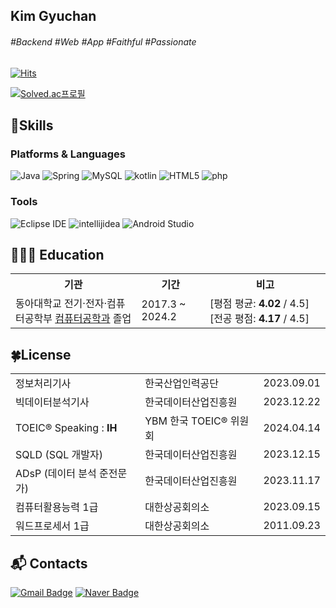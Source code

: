 <!-- 이름 -->
## Kim Gyuchan

<!-- 관심사, 성격 등 태그-->
###### #Backend #Web #App #Faithful #Passionate

<!-- 방문자수 확인 -->
[![Hits](https://hits.seeyoufarm.com/api/count/incr/badge.svg?url=https%3A%2F%2Fgithub.com%2Fgyudol&count_bg=%2379C83D&title_bg=%234169E1&icon=&icon_color=%23E7E7E7&title=Welcome&edge_flat=false)](https://hits.seeyoufarm.com)

<!-- 백준 티어 확인 -->
[![Solved.ac프로필](http://mazassumnida.wtf/api/v2/generate_badge?boj=ppp3408)](https://solved.ac/ppp3408)

## 💪Skills
### Platforms & Languages
![Java](https://img.shields.io/badge/Java-007396.svg?&style=for-the-badge&logo=Java&logoColor=white)
![Spring](https://img.shields.io/badge/Spring-6DB33F.svg?&style=for-the-badge&logo=Spring&logoColor=white)
![MySQL](https://img.shields.io/badge/MySQL-4479A1.svg?&style=for-the-badge&logo=MySQL&logoColor=white)
![kotlin](https://img.shields.io/badge/kotlin-7F52FF.svg?&style=for-the-badge&logo=kotlin&logoColor=white)
![HTML5](https://img.shields.io/badge/HTML5-E34F26.svg?&style=for-the-badge&logo=HTML5&logoColor=white)
![php](https://img.shields.io/badge/php-777BB4.svg?&style=for-the-badge&logo=php&logoColor=white)

### Tools
![Eclipse IDE](https://img.shields.io/badge/Eclipse%20IDE-2C2255.svg?&style=for-the-badge&logo=Eclipse%20IDE&logoColor=white)
![intellijidea](https://img.shields.io/badge/intellijidea-000000.svg?&style=for-the-badge&logo=intellijidea&logoColor=white)
![Android Studio](https://img.shields.io/badge/Android%20Studio-3DDC84.svg?&style=for-the-badge&logo=Android%20Studio&logoColor=white)

## 👨🏻‍🎓 Education
<table>
  <tr> <th>기관</th> <th>기간</th> <th>비고</th> </tr>
  <tr> <td>동아대학교 전기·전자·컴퓨터공학부 <a href="https://computer.donga.ac.kr/computer/Main.do" target="_blank">컴퓨터공학과</a> 졸업</td> <td>2017.3 ~ 2024.2</td> <td>[평점 평균: <strong>4.02</strong> / 4.5] [전공 평점: <strong>4.17</strong> / 4.5]</td> </tr>  
</table>

## 🍀License
<table>
  <tr> <td>정보처리기사</td> <td>한국산업인력공단</td> <td>2023.09.01</td> </tr>
  <tr> <td>빅데이터분석기사</td> <td>한국데이터산업진흥원</td> <td>2023.12.22</td> </tr>
  <tr> <td>TOEIC® Speaking : <strong>IH</strong></td> <td>YBM 한국 TOEIC® 위원회</td> <td>2024.04.14</td> </tr>
  <tr> <td>SQLD (SQL 개발자)</td> <td>한국데이터산업진흥원</td> <td>2023.12.15</td> </tr>
  <tr> <td>ADsP (데이터 분석 준전문가)</td> <td>한국데이터산업진흥원</td> <td>2023.11.17</td> </tr>
  <tr> <td>컴퓨터활용능력 1급</td> <td>대한상공회의소</td> <td>2023.09.15</td> </tr>
  <tr> <td>워드프로세서 1급</td> <td>대한상공회의소</td> <td>2011.09.23</td> </tr>
</table>

## :mailbox_with_mail: Contacts
[![Gmail Badge](https://img.shields.io/badge/Gmail-d14836?style=flat-square&logo=Gmail&logoColor=white&link=mailto:ppp3408@gmail.com)](mailto:ppp3408@gmail.com)
[![Naver Badge](https://img.shields.io/badge/Naver-03C75A?style=flat-square&logo=Naver&logoColor=white&link=mailto:sb3g@naver.com)](mailto:sb3g@naver.com)

